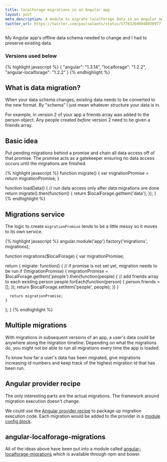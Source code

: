 ```yaml
---
title: localForage migrations in an Angular app
layout: post
meta_description: A module to migrate localForage data in an Angular app
twitter_url: https://twitter.com/paulsalaets/status/577832690940030977
---
```


My Angular app's offline data schema needed to change and I had to preserve existing data.

### Versions used below

{% highlight javascript %}
{
  "angular": "1.3.14",
  "localforage": "1.2.2",
  "angular-localforage": "1.2.2"
}
{% endhighlight %}

## What is data migration?

When your data schema changes, existing data needs to be converted to the new format. By "schema" I just mean whatever structure your data is in.

For example, in version 2 of your app a friends array was added to the person object. Any people created *before* version 2 need to be given a friends array.

## Basic idea

Put pending migrations behind a promise and chain all data access off of that promise. The promise acts as a gatekeeper ensuring no data access occurs until the migrations are finished.

{% highlight javascript %}
function migrate() {
  var migrationPromise = <data migrations here>
  return migrationPromise;
}

function loadData() {
  // run data access only after data migrations are done
  return migrate().then(function() {
    return $localForage.getItem('data');
  });
}
{% endhighlight %}

## Migrations service

The logic to create `migrationPromise` tends to be a little messy so it moves to its own service.

{% highlight javascript %}
angular.module('app').factory('migrations', migrations);

function migrations($localForage) {
  var migrationPromise;

  return {
    migrate: function() {
      // if promise is not set yet, migration needs to be run
      if (!migrationPromise) {
        migrationPromise = $localForage.getItem('people').then(function(people) {
          // add friends array to each existing person
          people.forEach(function(person) {
            person.friends = [];
          });
          return $localForage.setItem('people', people);
        })
      }

      return migrationPromise;
    }
  };
}
{% endhighlight %}

## Multiple migrations

With migrations in subsequent versions of an app, a user's data could be anywhere along the migration timeline. Depending on what the migrations do, you might not be able to run all migrations every time the app is loaded.

To know how far a user's data has been migrated, give migrations increasing id numbers and keep track of the highest migration id that has been run.

## Angular provider recipe

The only interesting parts are the actual migrations. The framework around migration execution doesn't change.

We could use the [Angular provider recipe](https://code.angularjs.org/1.3.14/docs/guide/providers#provider-recipe) to package up migration execution code. Each migration would be added to the provider in a [module config block](https://code.angularjs.org/1.3.14/docs/api/ng/type/angular.Module#config).

## angular-localforage-migrations

All of the ideas above have been put into a module called [angular-localforage-migrations](https://github.com/psalaets/angular-localforage-migrations) which is available through npm and bower.